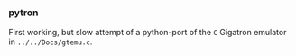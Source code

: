 ### pytron

First working, but slow attempt of a python-port of the `C` Gigatron emulator in `../../Docs/gtemu.c`.